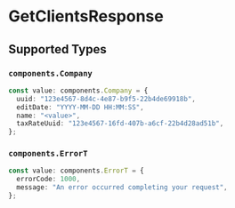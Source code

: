 # GetClientsResponse


## Supported Types

### `components.Company`

```typescript
const value: components.Company = {
  uuid: "123e4567-8d4c-4e87-b9f5-22b4de69918b",
  editDate: "YYYY-MM-DD HH:MM:SS",
  name: "<value>",
  taxRateUuid: "123e4567-16fd-407b-a6cf-22b4d28ad51b",
};
```

### `components.ErrorT`

```typescript
const value: components.ErrorT = {
  errorCode: 1000,
  message: "An error occurred completing your request",
};
```

